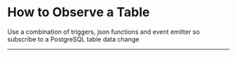 # How to Observe a Table
Use a combination of triggers, json functions and event emitter so subscribe to a PostgreSQL table data change

---

